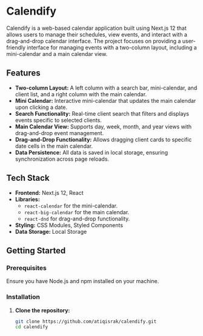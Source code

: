 # Calendify

Calendify is a web-based calendar application built using Next.js 12 that allows users to manage their schedules, view events, and interact with a drag-and-drop calendar interface. The project focuses on providing a user-friendly interface for managing events with a two-column layout, including a mini-calendar and a main calendar view.

## Features

- **Two-column Layout:** A left column with a search bar, mini-calendar, and client list, and a right column with the main calendar.
- **Mini Calendar:** Interactive mini-calendar that updates the main calendar upon clicking a date.
- **Search Functionality:** Real-time client search that filters and displays events specific to selected clients.
- **Main Calendar View:** Supports day, week, month, and year views with drag-and-drop event management.
- **Drag-and-Drop Functionality:** Allows dragging client cards to specific date cells in the main calendar.
- **Data Persistence:** All data is saved in local storage, ensuring synchronization across page reloads.

## Tech Stack

- **Frontend:** Next.js 12, React
- **Libraries:**
  - `react-calendar` for the mini-calendar.
  - `react-big-calendar` for the main calendar.
  - `react-dnd` for drag-and-drop functionality.
- **Styling:** CSS Modules, Styled Components
- **Data Storage:** Local Storage

## Getting Started

### Prerequisites

Ensure you have Node.js and npm installed on your machine.

### Installation

1. **Clone the repository:**
   ```bash
   git clone https://github.com/atiqisrak/calendify.git
   cd calendify
   ```
